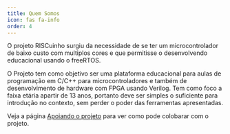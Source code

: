 ```yaml
---
title: Quem Somos
icon: fas fa-info
order: 4
---
```


O projeto RISCuinho surgiu da necessidade de se ter um microcontrolador de baixo custo com multiplos cores e que permitisse o desenvolvendo educacional usando o freeRTOS.

O Projeto tem como objetivo ser uma plataforma educacional para aulas de programação em C/C++ para microcontroladores e também de desenvolvimento de hardware com FPGA usando Verilog. Tem como foco a faixa etária apartir de 13 anos, portanto deve ser simples o suficiente para introdução no contexto, sem perder o poder das ferramentas apresentadas.

Veja a página [Apoiando o projeto](/apoiadores/) para ver como pode colobarar com o projeto.

